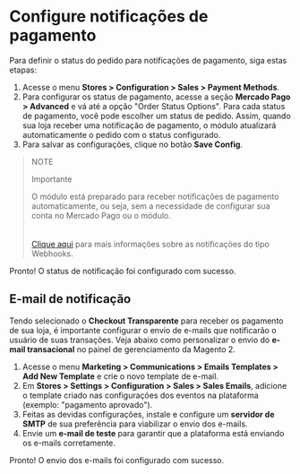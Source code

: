 # Configure notificações de pagamento

Para definir o status do pedido para notificações de pagamento, siga estas etapas:

1. Acesse o menu **Stores > Configuration > Sales > Payment Methods**.
2. Para configurar os status de pagamento, acesse a seção **Mercado Pago > Advanced** e vá até a opção "Order Status Options". Para cada status de pagamento, você pode escolher um status de pedido. Assim, quando sua loja receber uma notificação de pagamento, o módulo atualizará automaticamente o pedido com o status configurado.
3. Para salvar as configurações, clique no botão **Save Config**.

> NOTE
>
> Importante
>
> O módulo está preparado para receber notificações de pagamento automaticamente, ou seja, sem a necessidade de configurar sua conta no Mercado Pago ou o módulo. </br>
> </br><br/>
> [Clique aqui](/developers/pt/guides/additional-content/notifications/webhooks/webhooks) para mais informações sobre as notificações do tipo Webhooks.

Pronto! O status de notificação foi configurado com sucesso.

## E-mail de notificação

Tendo selecionado o **Checkout Transparente** para receber os pagamento de sua loja, é importante configurar o envio de e-mails que notificarão o usuário de suas transações. Veja abaixo como personalizar o envio do **e-mail transacional** no painel de gerenciamento da Magento 2.

1. Acesse o menu **Marketing > Communications > Emails Templates > Add New Template** e crie o novo template de e-mail.
2. Em **Stores > Settings > Configuration > Sales > Sales Emails**, adicione o template criado nas configurações dos eventos na plataforma (exemplo: "pagamento aprovado").
3. Feitas as devidas configurações, instale e configure um **servidor de SMTP** de sua preferência para viabilizar o envio dos e-mails. 
4. Envie um **e-mail de teste** para garantir que a plataforma está enviando os e-mails corretamente.

Pronto! O envio dos e-mails foi configurado com sucesso.